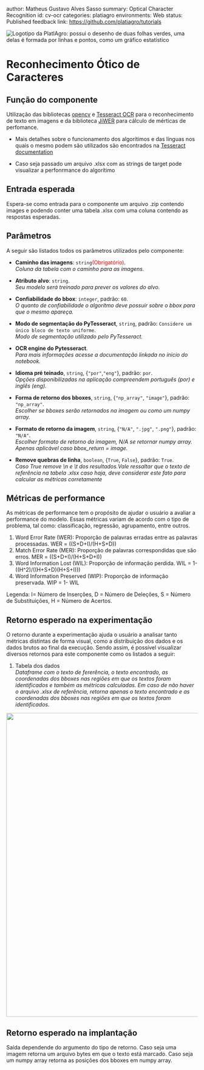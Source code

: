 author: Matheus Gustavo Alves Sasso
summary: Optical Character Recognition
id: cv-ocr
categories: platiagro
environments: Web
status: Published
feedback link: https://github.com/platiagro/tutorials


![Logotipo da PlatIAgro: possui o desenho de duas folhas verdes, uma delas é formada por linhas e pontos, como um gráfico estatístico](img/logo.png)


# Reconhecimento Ótico de Caracteres

## Função do componente

Utilização das bibliotecas [opencv](https://opencv.org/) e  [Tesseract OCR](https://tesseract-ocr.github.io/) para o reconhecimento de texto em imagens e da biblioteca [JiWER](https://github.com/jitsi/jiwer) para cálculo de mérticas de perfomance.

*   Mais detalhes sobre  o funcionamento dos algorítimos e das línguas nos quais o mesmo podem são utilizados são encontrados na [Tesseract documentation](https://tesseract-ocr.github.io/tessdoc/Data-Files)

*   Caso seja passado um arquivo .xlsx com as strings de target pode visualizar a perfonrmance do algorítimo


## Entrada esperada

Espera-se como entrada para o componente um arquivo .zip contendo images e podendo conter uma tabela .xlsx com uma coluna contendo as respostas esperadas.


## Parâmetros

A seguir são listados todos os parâmetros utilizados pelo componente:

- **Caminho das imagens**: `string`<span style="color:red">(Obrigatório)</span>.<br>
<em>Coluna da tabela com o caminho para as imagens.</em>


- **Atributo alvo**: `string`.<br>
<em>Seu modelo será treinado para prever os valores do alvo.</em>


- **Confiabilidade do bbox**: `integer`, padrão: `60`. <br>
<em>O quanto de confiabilidade o algorítmo deve possuir sobre o bbox para que o mesmo apareça.</em>


- **Modo de segmentação do PyTesseract**, `string`, padrão: `Considere um único bloco de texto uniforme`. <br>
<em>Modo de segmentação utilizado pelo PyTesseract.</em>


- **OCR engine do Pytesseract**. <br>
<em>Para mais informações acesse a documentação linkada no inicio do notebook.</em>


- **Idioma pré teinado**, `string`, {`"por"`,`"eng"`}, padrão: `por`. <br>
<em>Opções disponibilizadas na aplicação compreendem português (por) e inglês (eng).</em>


- **Forma de retorno dos bboxes**, `string`, {`"np_array"`, `"image"`}, padrão: `"np_array"`. <br>
<em>Escolher se bboxes serão retornados na imagem ou como um numpy array.</em>


- **Formato de retorno da imagem**, `string`, {`"N/A"`, `".jpg"`, `".png"`}, padrão: `"N/A"`. <br>
<em>Escolher formato de retorno da imagem, N/A se retornar numpy array. Apenas aplicável caso bbox_return = image.</em>


- **Remove quebras de linha**, `boolean`, {`True`, `False`}, padrão: `True`. <br>
<em>Caso True remove \n e \t dos resultados.Vale ressaltar que o texto de referência na tabela .xlsx caso haja, deve considerar este fato para calcular as métricas corretamente</em>


## Métricas de performance

As métricas de performance tem o propósito de ajudar o usuário a avaliar a performance do modelo. Essas métricas variam de acordo com o tipo de problema, tal como: classificação, regressão, agrupamento, entre outros.

1.  Word Error Rate (WER): Proporção de palavras erradas entre as palavras processadas. WER = ((S+D+I)/(H+S+D))
2.  Match Error Rate (MER): Proporção de palavras correspondidas que são erros. MER = ((S+D+I)/(H+S+D+I))
3.  Word Information Lost (WIL): Proporção de informação perdida. WIL = 1- ((H^2)/((H+S+D)(H+S+I)))
4.  Word Information Preserved (WIP): Proporção de informação preservada. WIP = 1- WIL

Legenda:  I= Número de Inserções, D = Número de Deleções, S = Número de Substituições, H = Número de Acertos.


## Retorno esperado na experimentação

O retorno durante a experimentação ajuda o usuário a analisar tanto métricas distintas de forma visual, como a distribuição dos dados e os dados brutos ao final da execução. Sendo assim, é possível visualizar diversos retornos para este componente como os listados a seguir:

1. Tabela dos dados<br> <em>Dataframe com o texto de fererência, o texto encontrado, as coordenadas dos bboxes nas regiões em que os textos foram identificados e também as métricas calculadas. Em caso de não haver o arquivo .xlsx de referência, retorna apenas o texto encontrado e as coordenadas dos bboxes nas regiões em que os textos foram identificados.</em>
<img src="img/table.png" width="800">


## Retorno esperado na implantação

Saída dependende do argumento do tipo de retorno. Caso seja uma imagem retorna um arquivo bytes em que o texto está marcado. Caso seja um numpy array retorna as posições dos bboxes em numpy array.